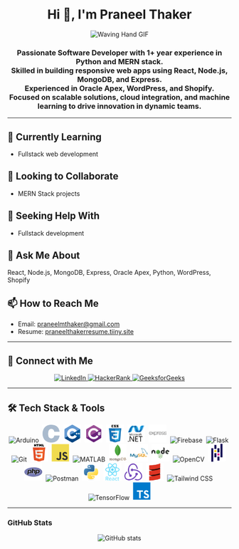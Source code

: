 <h1 align="center">Hi 👋, I'm Praneel Thaker</h1>

<p align="center">
  <img src="https://media.giphy.com/media/hvRJCLFzcasrR4ia7z/giphy.gif" width="80" alt="Waving Hand GIF" />
</p>

<h3 align="center">
  Passionate Software Developer with 1+ year experience in Python and MERN stack.<br/>
  Skilled in building responsive web apps using React, Node.js, MongoDB, and Express.<br/>
  Experienced in Oracle Apex, WordPress, and Shopify.<br/>
  Focused on scalable solutions, cloud integration, and machine learning to drive innovation in dynamic teams.
</h3>

---

## 🌱 Currently Learning
- Fullstack web development  

## 👯 Looking to Collaborate
- MERN Stack projects  

## 🤝 Seeking Help With
- Fullstack development  

## 💬 Ask Me About
React, Node.js, MongoDB, Express, Oracle Apex, Python, WordPress, Shopify

## 📫 How to Reach Me
- Email: [praneelmthaker@gmail.com](mailto:praneelmthaker@gmail.com)  
- Resume: [praneelthakerresume.tiiny.site](https://praneelthakerresume.tiiny.site/)  

---

## 🚀 Connect with Me

<p align="center">
  <a href="https://linkedin.com/in/praneelthaker12" target="_blank">
    <img src="https://raw.githubusercontent.com/rahuldkjain/github-profile-readme-generator/master/src/images/icons/Social/linked-in-alt.svg" alt="LinkedIn" width="40" height="40" />
  </a>
  <a href="https://www.hackerrank.com/praneelthaker" target="_blank">
    <img src="https://raw.githubusercontent.com/rahuldkjain/github-profile-readme-generator/master/src/images/icons/Social/hackerrank.svg" alt="HackerRank" width="40" height="40" />
  </a>
  <a href="https://auth.geeksforgeeks.org/user/praneelmthaker" target="_blank">
    <img src="https://raw.githubusercontent.com/rahuldkjain/github-profile-readme-generator/master/src/images/icons/Social/geeks-for-geeks.svg" alt="GeeksforGeeks" width="40" height="40" />
  </a>
</p>

---

## 🛠️ Tech Stack & Tools

<p align="center">
  <img src="https://cdn.worldvectorlogo.com/logos/arduino-1.svg" alt="Arduino" width="40" height="40" />&nbsp;
  <img src="https://raw.githubusercontent.com/devicons/devicon/master/icons/c/c-original.svg" alt="C" width="40" height="40" />&nbsp;
  <img src="https://raw.githubusercontent.com/devicons/devicon/master/icons/cplusplus/cplusplus-original.svg" alt="C++" width="40" height="40" />&nbsp;
  <img src="https://raw.githubusercontent.com/devicons/devicon/master/icons/csharp/csharp-original.svg" alt="C#" width="40" height="40" />&nbsp;
  <img src="https://raw.githubusercontent.com/devicons/devicon/master/icons/css3/css3-original-wordmark.svg" alt="CSS3" width="40" height="40" />&nbsp;
  <img src="https://raw.githubusercontent.com/devicons/devicon/master/icons/dot-net/dot-net-original-wordmark.svg" alt=".NET" width="40" height="40" />&nbsp;
  <img src="https://raw.githubusercontent.com/devicons/devicon/master/icons/express/express-original-wordmark.svg" alt="Express" width="40" height="40" />&nbsp;
  <img src="https://www.vectorlogo.zone/logos/firebase/firebase-icon.svg" alt="Firebase" width="40" height="40" />&nbsp;
  <img src="https://www.vectorlogo.zone/logos/pocoo_flask/pocoo_flask-icon.svg" alt="Flask" width="40" height="40" />&nbsp;
  <img src="https://www.vectorlogo.zone/logos/git-scm/git-scm-icon.svg" alt="Git" width="40" height="40" />&nbsp;
  <img src="https://raw.githubusercontent.com/devicons/devicon/master/icons/html5/html5-original-wordmark.svg" alt="HTML5" width="40" height="40" />&nbsp;
  <img src="https://raw.githubusercontent.com/devicons/devicon/master/icons/javascript/javascript-original.svg" alt="JavaScript" width="40" height="40" />&nbsp;
  <img src="https://upload.wikimedia.org/wikipedia/commons/2/21/Matlab_Logo.png" alt="MATLAB" width="40" height="40" />&nbsp;
  <img src="https://raw.githubusercontent.com/devicons/devicon/master/icons/mongodb/mongodb-original-wordmark.svg" alt="MongoDB" width="40" height="40" />&nbsp;
  <img src="https://raw.githubusercontent.com/devicons/devicon/master/icons/mysql/mysql-original-wordmark.svg" alt="MySQL" width="40" height="40" />&nbsp;
  <img src="https://raw.githubusercontent.com/devicons/devicon/master/icons/nodejs/nodejs-original-wordmark.svg" alt="Node.js" width="40" height="40" />&nbsp;
  <img src="https://www.vectorlogo.zone/logos/opencv/opencv-icon.svg" alt="OpenCV" width="40" height="40" />&nbsp;
  <img src="https://raw.githubusercontent.com/devicons/devicon/2ae2a900d2f041da66e950e4d48052658d850630/icons/pandas/pandas-original.svg" alt="Pandas" width="40" height="40" />&nbsp;
  <img src="https://raw.githubusercontent.com/devicons/devicon/master/icons/php/php-original.svg" alt="PHP" width="40" height="40" />&nbsp;
  <img src="https://www.vectorlogo.zone/logos/getpostman/getpostman-icon.svg" alt="Postman" width="40" height="40" />&nbsp;
  <img src="https://raw.githubusercontent.com/devicons/devicon/master/icons/python/python-original.svg" alt="Python" width="40" height="40" />&nbsp;
  <img src="https://raw.githubusercontent.com/devicons/devicon/master/icons/react/react-original-wordmark.svg" alt="React" width="40" height="40" />&nbsp;
  <img src="https://raw.githubusercontent.com/devicons/devicon/master/icons/redux/redux-original.svg" alt="Redux" width="40" height="40" />&nbsp;
  <img src="https://raw.githubusercontent.com/devicons/devicon/master/icons/scala/scala-original.svg" alt="Scala" width="40" height="40" />&nbsp;
  <img src="https://www.vectorlogo.zone/logos/tailwindcss/tailwindcss-icon.svg" alt="Tailwind CSS" width="40" height="40" />&nbsp;
  <img src="https://www.vectorlogo.zone/logos/tensorflow/tensorflow-icon.svg" alt="TensorFlow" width="40" height="40" />&nbsp;
  <img src="https://raw.githubusercontent.com/devicons/devicon/master/icons/typescript/typescript-original.svg" alt="TypeScript" width="40" height="40" />
</p>

---

### GitHub Stats

<p align="center">
  <img src="https://github-readme-stats.vercel.app/api?username=praneelthaker12&show_icons=true&locale=en&theme=default" alt="GitHub stats" />
</p>
